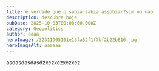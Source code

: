 ```yaml
---
title: é verdade que o sabiá sabia assobiar?sim ou não
description: descubra hoje
pubDate: 2025-10-03T00:00:00.000Z
category: Geopolitics
author: aaaa
heroImage: /32311905101e13fa52f1f7bf2b22b816.jpg
heroImageAlt: aaaaaa
---
```


asdasdasdasdzxczxczxczxcz
